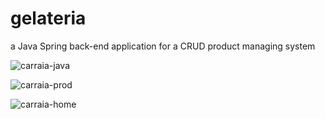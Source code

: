 # gelateria
a Java Spring back-end application for a CRUD product managing system

![carraia-java](https://github.com/walval24/gelateria/assets/121091703/f0627265-a8f5-40b2-9cf6-c9e1837f0625)

![carraia-prod](https://github.com/walval24/gelateria/assets/121091703/885bf280-edad-4492-a615-3c3edc552674)

![carraia-home](https://github.com/walval24/gelateria/assets/121091703/b0755a53-1632-4e8f-a195-7484f53190db)
